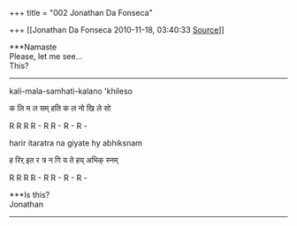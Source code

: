 +++
title = "002 Jonathan Da Fonseca"

+++
[[Jonathan Da Fonseca	2010-11-18, 03:40:33 [Source](https://groups.google.com/g/samskrita/c/JJv6aUAgptU)]]



***Namaste  
Please, let me see...  
This?  
***

kali-mala-samhati-kalano 'khileso

क लि म ल सम् हति क ल नो खि ले सो

R R R R - R R - R - R -

harir itaratra na giyate hy abhiksnam

ह रिर् इत र त्र न गि य ते हय् अभिक् स्नम्

R R R R - R R - R - R -

  

***Is this?  
Jonathan  
***

